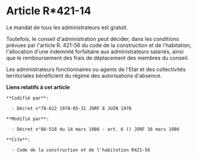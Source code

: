 # Article R*421-14

Le mandat de tous les administrateurs est gratuit.

Toutefois, le conseil d'administration peut décider, dans les conditions prévues par l'article R. 421-56 du code de la
construction et de l'habitation, l'allocation d'une indemnité forfaitaire aux administrateurs salariés, ainsi que le
remboursement des frais de déplacement des membres du conseil.

Les administrateurs fonctionnaires ou agents de l'Etat et des collectivités territoriales bénéficient du régime des
autorisations d'absence.

**Liens relatifs à cet article**

	**Codifié par**:

	  - Décret n°78-622 1978-05-31 JORF 8 JUIN 1978

	**Modifié par**:

	  - Décret n°86-518 du 14 mars 1986 - art. 6 () JORF 16 mars 1986

	**Cite**:

	  - Code de la construction et de l'habitation R421-56
